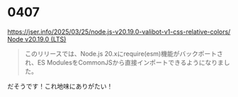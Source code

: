 # 0407

https://jser.info/2025/03/25/node.js-v20.19.0-valibot-v1-css-relative-colors/
[Node v20.19.0 (LTS)](https://nodejs.org/en/blog/release/v20.19.0)

> このリリースでは、Node.js 20.xにrequire(esm)機能がバックポートされ、ES ModulesをCommonJSから直接インポートできるようになりました。

だそうです！これ地味にありがたい！
